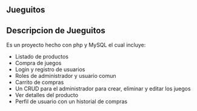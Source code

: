 ## Jueguitos
## Descripcion de Jueguitos

Es un proyecto hecho con php y MySQL el cual incluye:
- Listado de productos
- Compra de juegos
- Login y registro de usuarios
- Roles de administrador y usuario comun
- Carrito de compras
- Un CRUD para el administrador para crear, eliminar y editar los juegos
- Ver detalles del producto
- Perfil de usuario con un historial de compras
